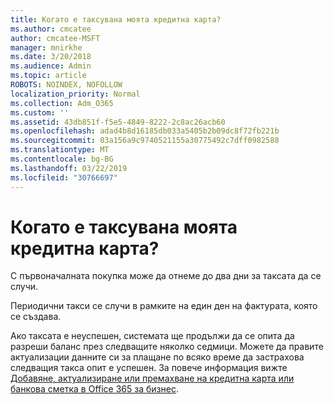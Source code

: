 ```yaml
---
title: Когато е таксувана моята кредитна карта?
ms.author: cmcatee
author: cmcatee-MSFT
manager: mnirkhe
ms.date: 3/20/2018
ms.audience: Admin
ms.topic: article
ROBOTS: NOINDEX, NOFOLLOW
localization_priority: Normal
ms.collection: Adm_O365
ms.custom: ''
ms.assetid: 43db851f-f5e5-4849-8222-2c8ac26acb60
ms.openlocfilehash: adad4b8d16185db033a5405b2b09dc8f72fb221b
ms.sourcegitcommit: 03a156a9c9740521155a30775492c7dff0982588
ms.translationtype: MT
ms.contentlocale: bg-BG
ms.lasthandoff: 03/22/2019
ms.locfileid: "30766697"
---
```

# <a name="when-is-my-credit-card-charged"></a>Когато е таксувана моята кредитна карта?

С първоначалната покупка може да отнеме до два дни за таксата да се случи.
  
Периодични такси се случи в рамките на един ден на фактурата, която се създава.
  
Ако таксата е неуспешен, системата ще продължи да се опита да разреши баланс през следващите няколко седмици. Можете да правите актуализации данните си за плащане по всяко време да застрахова следващия такса опит е успешен. За повече информация вижте [Добавяне, актуализиране или премахване на кредитна карта или банкова сметка в Office 365 за бизнес](https://support.office.com/article/30ba9c83-50d8-4020-90ed-830a5b8c8724).
  


